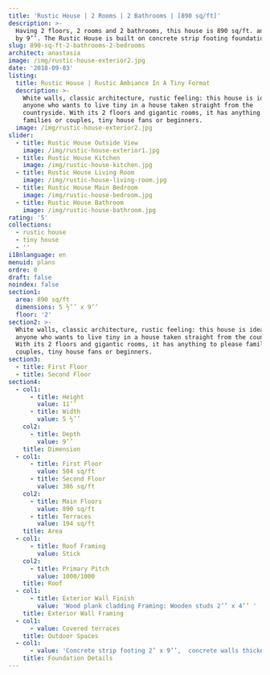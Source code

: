 ```yaml
---
title: 'Rustic House | 2 Rooms | 2 Bathrooms | [890 sq/ft]'
description: >-
  Having 2 floors, 2 rooms and 2 bathrooms, this house is 890 sq/ft. and 5 ½’’
  by 9’’. The Rustic House is built on concrete strip footing foundations. 
slug: 890-sq-ft-2-bathrooms-2-bedrooms
architect: anastasia
image: /img/rustic-house-exterior2.jpg
date: '2018-09-03'
listing:
  title: Rustic House | Rustic Ambiance In A Tiny Format
  description: >-
    White walls, classic architecture, rustic feeling: this house is ideal for
    anyone who wants to live tiny in a house taken straight from the
    countryside. With its 2 floors and gigantic rooms, it has anything to please
    families or couples, tiny house fans or beginners. 
  image: /img/rustic-house-exterior2.jpg
slider:
  - title: Rustic House Outside View
    image: /img/rustic-house-exterior1.jpg
  - title: Rustic House Kitchen
    image: /img/rustic-house-kitchen.jpg
  - title: Rustic House Living Room
    image: /img/rustic-house-living-room.jpg
  - title: Rustic House Main Bedroom
    image: /img/rustic-house-bedroom.jpg
  - title: Rustic House Bathroom
    image: /img/rustic-house-bathroom.jpg
rating: '5'
collections:
  - rustic house
  - tiny house
  - ''
i18nlanguage: en
menuid: plans
ordre: 0
draft: false
noindex: false
section1:
  area: 890 sq/ft
  dimensions: 5 ½’’ x 9’’
  floor: '2'
section2: >-
  White walls, classic architecture, rustic feeling: this house is ideal for
  anyone who wants to live tiny in a house taken straight from the countryside.
  With its 2 floors and gigantic rooms, it has anything to please families or
  couples, tiny house fans or beginners.
section3:
  - title: First Floor
  - title: Second Floor
section4:
  - col1:
      - title: Height
        value: 11’’
      - title: Width
        value: 5 ½’’
    col2:
      - title: Depth
        value: 9’’
    title: Dimension
  - col1:
      - title: First Floor
        value: 504 sq/ft
      - title: Second Floor
        value: 386 sq/ft
    col2:
      - title: Main Floors
        value: 890 sq/ft
      - title: Terraces
        value: 194 sq/ft
    title: Area
  - col1:
      - title: Roof Framing
        value: Stick
    col2:
      - title: Primary Pitch
        value: 1000/1000
    title: Roof
  - col1:
      - title: Exterior Wall Finish
        value: 'Wood plank cladding Framing: Wooden studs 2’’ x 4’’ '
    title: Exterior Wall Framing
  - col1:
      - value: Covered terraces
    title: Outdoor Spaces
  - col1:
      - value: 'Concrete strip footing 2’ x 9’’,  concrete walls thickness 1’-4’’'
    title: Foundation Details
---
```


